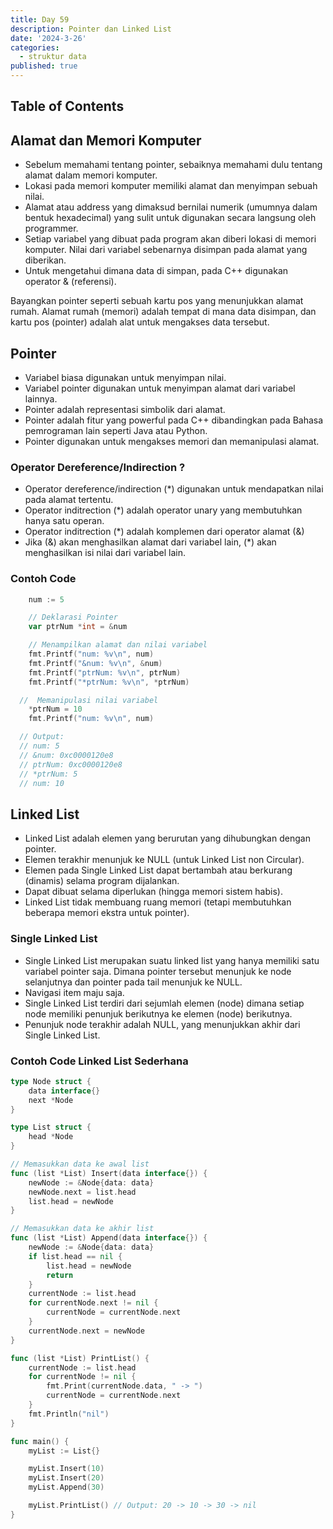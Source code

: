 ```yaml
---
title: Day 59
description: Pointer dan Linked List
date: '2024-3-26'
categories:
  - struktur data
published: true
---
```


## Table of Contents

## Alamat dan Memori Komputer

- Sebelum memahami tentang pointer, sebaiknya memahami dulu tentang alamat dalam memori komputer.
- Lokasi pada memori komputer memiliki alamat dan menyimpan sebuah nilai.
- Alamat atau address yang dimaksud bernilai numerik (umumnya dalam bentuk hexadecimal) yang sulit
  untuk digunakan secara langsung oleh programmer.
- Setiap variabel yang dibuat pada program akan diberi lokasi di memori komputer. Nilai dari variabel sebenarnya disimpan pada alamat yang diberikan.
- Untuk mengetahui dimana data di simpan, pada C++ digunakan operator & (referensi).

Bayangkan pointer seperti sebuah kartu pos yang menunjukkan alamat rumah. Alamat rumah (memori) adalah tempat di mana data disimpan, dan kartu pos (pointer) adalah alat untuk mengakses data tersebut.

## Pointer

- Variabel biasa digunakan untuk menyimpan nilai.
- Variabel pointer digunakan untuk menyimpan alamat dari variabel lainnya.
- Pointer adalah representasi simbolik dari alamat.
- Pointer adalah fitur yang powerful pada C++ dibandingkan pada Bahasa pemrograman lain seperti Java atau Python.
- Pointer digunakan untuk mengakses memori dan memanipulasi alamat.

### Operator Dereference/Indirection ?

- Operator dereference/indirection (\*) digunakan untuk mendapatkan nilai pada alamat tertentu.
- Operator inditrection (\*) adalah operator unary yang membutuhkan hanya satu operan.
- Operator inditrection (\*) adalah komplemen dari operator alamat (&)
- Jika (&) akan menghasilkan alamat dari variabel lain, (\*) akan menghasilkan isi nilai dari variabel lain.

### Contoh Code

```go
	num := 5

	// Deklarasi Pointer
	var ptrNum *int = &num

	// Menampilkan alamat dan nilai variabel
	fmt.Printf("num: %v\n", num)
	fmt.Printf("&num: %v\n", &num)
	fmt.Printf("ptrNum: %v\n", ptrNum)
	fmt.Printf("*ptrNum: %v\n", *ptrNum)

  //  Memanipulasi nilai variabel
	*ptrNum = 10
	fmt.Printf("num: %v\n", num)

  // Output:
  // num: 5
  // &num: 0xc0000120e8
  // ptrNum: 0xc0000120e8
  // *ptrNum: 5
  // num: 10
```

## Linked List

- Linked List adalah elemen yang berurutan yang dihubungkan dengan pointer.
- Elemen terakhir menunjuk ke NULL (untuk Linked List non Circular).
- Elemen pada Single Linked List dapat bertambah atau berkurang (dinamis) selama program dijalankan.
- Dapat dibuat selama diperlukan (hingga memori sistem habis).
- Linked List tidak membuang ruang memori (tetapi membutuhkan beberapa memori ekstra untuk pointer).

### Single Linked List

- Single Linked List merupakan suatu linked list yang hanya memiliki satu variabel pointer saja. Dimana pointer tersebut menunjuk ke node selanjutnya dan pointer pada tail menunjuk ke NULL.
- Navigasi item maju saja.
- Single Linked List terdiri dari sejumlah elemen (node) dimana setiap node memiliki penunjuk berikutnya ke elemen (node) berikutnya.
- Penunjuk node terakhir adalah NULL, yang menunjukkan akhir dari Single Linked List.

### Contoh Code Linked List Sederhana

```go
type Node struct {
	data interface{}
	next *Node
}

type List struct {
	head *Node
}

// Memasukkan data ke awal list
func (list *List) Insert(data interface{}) {
	newNode := &Node{data: data}
	newNode.next = list.head
	list.head = newNode
}

// Memasukkan data ke akhir list
func (list *List) Append(data interface{}) {
	newNode := &Node{data: data}
	if list.head == nil {
		list.head = newNode
		return
	}
	currentNode := list.head
	for currentNode.next != nil {
		currentNode = currentNode.next
	}
	currentNode.next = newNode
}

func (list *List) PrintList() {
	currentNode := list.head
	for currentNode != nil {
		fmt.Print(currentNode.data, " -> ")
		currentNode = currentNode.next
	}
	fmt.Println("nil")
}

func main() {
	myList := List{}

	myList.Insert(10)
	myList.Insert(20)
	myList.Append(30)

	myList.PrintList() // Output: 20 -> 10 -> 30 -> nil
}
```
